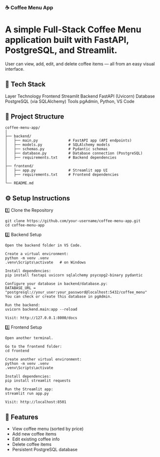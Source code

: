 ### ☕ Coffee Menu App

# A simple Full-Stack Coffee Menu application built with FastAPI, PostgreSQL, and Streamlit.
User can view, add, edit, and delete coffee items — all from an easy visual interface.

## 🧰 Tech Stack 
Layer	Technology
Frontend	Streamlit
Backend	FastAPI (Uvicorn)
Database	PostgreSQL (via SQLAlchemy)
Tools	pgAdmin, Python, VS Code

## 📂 Project Structure
```
coffee-menu-app/
│
├── backend/
│   ├── main.py              # FastAPI app (API endpoints)
│   ├── models.py            # SQLAlchemy models
│   ├── schemas.py           # Pydantic schemas
│   ├── database.py          # Database connection (PostgreSQL)
│   ├── requirements.txt     # Backend dependencies
│
├── frontend/
│   ├── app.py               # Streamlit app UI
│   ├── requirements.txt     # Frontend dependencies
│
└── README.md
```

## ⚙️ Setup Instructions
1️⃣ Clone the Repository
```
git clone https://github.com/your-username/coffee-menu-app.git
cd coffee-menu-app
```

2️⃣ Backend Setup
```
Open the backend folder in VS Code.

Create a virtual environment:
python -m venv .venv
.venv\Scripts\activate   # on Windows

Install dependencies:
pip install fastapi uvicorn sqlalchemy psycopg2-binary pydantic

Configure your database in backend/database.py:
DATABASE_URL = "postgresql://your_user:your_password@localhost:5432/coffee_menu"
You can check or create this database in pgAdmin.

Run the backend:
uvicorn backend.main:app --reload

Visit: http://127.0.0.1:8000/docs
```
3️⃣ Frontend Setup
```
Open another terminal.

Go to the frontend folder:
cd frontend

Create another virtual environment:
python -m venv .venv
.venv\Scripts\activate

Install dependencies:
pip install streamlit requests

Run the Streamlit app:
streamlit run app.py

Visit: http://localhost:8501
```
## 🎯 Features

- View coffee menu (sorted by price)
- Add new coffee items
- Edit existing coffee info
- Delete coffee items
- Persistent PostgreSQL database
